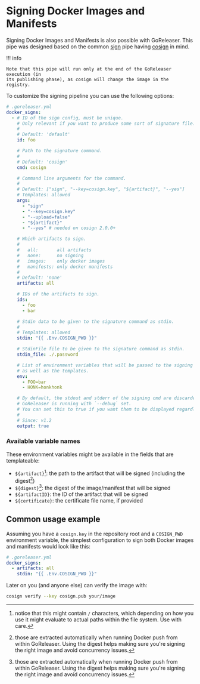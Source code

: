 # Signing Docker Images and Manifests

Signing Docker Images and Manifests is also possible with GoReleaser.
This pipe was designed based on the common [sign](/customization/sign/) pipe
having [cosign](https://github.com/sigstore/cosign) in mind.

!!! info

    Note that this pipe will run only at the end of the GoReleaser execution (in
    its publishing phase), as cosign will change the image in the registry.

To customize the signing pipeline you can use the following options:

```yaml
# .goreleaser.yml
docker_signs:
  - # ID of the sign config, must be unique.
    # Only relevant if you want to produce some sort of signature file.
    #
    # Default: 'default'
    id: foo

    # Path to the signature command.
    #
    # Default: 'cosign'
    cmd: cosign

    # Command line arguments for the command.
    #
    # Default: ["sign", "--key=cosign.key", "${artifact}", "--yes"]
    # Templates: allowed
    args:
      - "sign"
      - "--key=cosign.key"
      - "--upload=false"
      - "${artifact}"
      - "--yes" # needed on cosign 2.0.0+

    # Which artifacts to sign.
    #
    #   all:       all artifacts
    #   none:      no signing
    #   images:    only docker images
    #   manifests: only docker manifests
    #
    # Default: 'none'
    artifacts: all

    # IDs of the artifacts to sign.
    ids:
      - foo
      - bar

    # Stdin data to be given to the signature command as stdin.
    #
    # Templates: allowed
    stdin: "{{ .Env.COSIGN_PWD }}"

    # StdinFile file to be given to the signature command as stdin.
    stdin_file: ./.password

    # List of environment variables that will be passed to the signing command
    # as well as the templates.
    env:
      - FOO=bar
      - HONK=honkhonk

    # By default, the stdout and stderr of the signing cmd are discarded unless
    # GoReleaser is running with `--debug` set.
    # You can set this to true if you want them to be displayed regardless.
    #
    # Since: v1.2
    output: true
```

### Available variable names

These environment variables might be available in the fields that are templateable:

- `${artifact}`[^1]: the path to the artifact that will be signed (including the
  digest[^2])
- `${digest}`[^2]: the digest of the image/manifest that will be signed
- `${artifactID}`: the ID of the artifact that will be signed
- `${certificate}`: the certificate file name, if provided

[^1]:
    notice that this might contain `/` characters, which depending on how
    you use it might evaluate to actual paths within the file system. Use with
    care.

[^2]:
    those are extracted automatically when running Docker push from within
    GoReleaser. Using the digest helps making sure you're signing the right image
    and avoid concurrency issues.

## Common usage example

Assuming you have a `cosign.key` in the repository root and a `COSIGN_PWD`
environment variable, the simplest configuration to sign both Docker images
and manifests would look like this:

```yaml
# .goreleaser.yml
docker_signs:
  - artifacts: all
    stdin: "{{ .Env.COSIGN_PWD }}"
```

Later on you (and anyone else) can verify the image with:

```bash
cosign verify --key cosign.pub your/image
```

